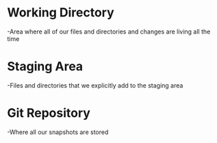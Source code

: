 # Working Directory
-Area where all of our files and directories and changes are living all the time

# Staging Area
-Files and directories that we explicitly add to the staging area

# Git Repository
-Where all our snapshots are stored


